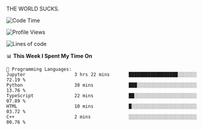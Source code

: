 THE WORLD SUCKS.

<!--START_SECTION:waka-->
![Code Time](http://img.shields.io/badge/Code%20Time-809%20hrs%2010%20mins-blue)

![Profile Views](http://img.shields.io/badge/Profile%20Views-0-blue)

![Lines of code](https://img.shields.io/badge/From%20Hello%20World%20I%27ve%20Written-2.1%20million%20lines%20of%20code-blue)

📊 **This Week I Spent My Time On** 

```text
💬 Programming Languages: 
Jupyter                  3 hrs 22 mins       ██████████████████░░░░░░░   72.19 % 
Python                   38 mins             ███░░░░░░░░░░░░░░░░░░░░░░   13.76 % 
TypeScript               22 mins             ██░░░░░░░░░░░░░░░░░░░░░░░   07.89 % 
HTML                     10 mins             █░░░░░░░░░░░░░░░░░░░░░░░░   03.72 % 
C++                      2 mins              ░░░░░░░░░░░░░░░░░░░░░░░░░   00.76 % 
```


<!--END_SECTION:waka-->

